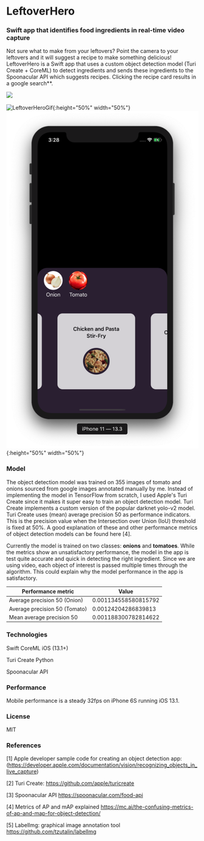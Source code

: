 # LeftoverHero
### Swift app that identifies food ingredients in real-time video capture

Not sure what to make from your leftovers? Point the camera to your leftovers and it will suggest a recipe to make something delicious! LeftoverHero is a Swift app that uses a custom object detection model (Turi Create + CoreML) to detect ingredients and sends these ingredients to the Spoonacular API which suggests recipes. Clicking the recipe card results in a google search**.


<img src="https://github.com/svena33/LeftoverHero/raw/master/IMG/leftoverhero.gif" width="50%">

![LeftoverHeroGif](IMG/leftoverhero.gif){:height="50%" width="50%"}
![LeftoverHeroScreenshot](IMG/lefoverhero_screenshot.png){:height="50%" width="50%"}




### Model
The object detection model was trained on 355 images of tomato and onions sourced from google images annotated manually by me. Instead of implementing the model in TensorFlow from scratch, I used Apple's Turi Create since it makes it super easy to train an object detection model. Turi Create implements a custom version of the popular darknet yolo-v2 model.  Turi Create uses (mean) average precision 50 as performance indicators. This is the precision value when the Intersection over Union (IoU) threshold is fixed at 50%. A good explanation of these and other performance metrics of object detection models can be found here [4]. 

Currently the model is trained on two classes: **onions** and **tomatoes**. While the metrics show an unsatisfactory performance, the model in the app is test quite accurate and quick in detecting the right ingredient. Since we are using video, each object of interest is passed multiple times through the algorithm. This could explain why the model performance in the app is satisfactory.


| Performance metric | Value |
| ------ | ------ |
| Average precision 50 (Onion) | 0.001134558580815792
| Average precision 50 (Tomato)| 0.00124204286839813|
| Mean average precision 50 | 0.001188300782814622 |


### Technologies

Swift
CoreML
iOS (13.1+)

Turi Create
Python

Spoonacular API


### Performance
Mobile performance is a steady 32fps on iPhone 6S running iOS 13.1.

### License
MIT

### References
[1] Apple developer sample code for creating an object detection app: (https://developer.apple.com/documentation/vision/recognizing_objects_in_live_capture)

[2] Turi Create:
https://github.com/apple/turicreate 

[3] Spoonacular API
https://spoonacular.com/food-api

[4] Metrics of AP and mAP explained
https://mc.ai/the-confusing-metrics-of-ap-and-map-for-object-detection/ 

[5] LabelImg: graphical image annotation tool 
https://github.com/tzutalin/labelImg

